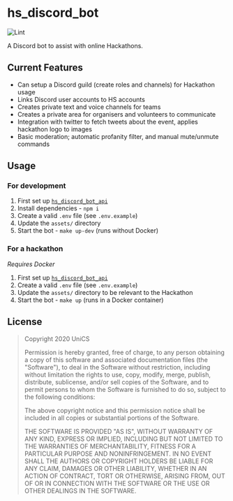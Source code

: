 # hs_discord_bot

![Lint](https://github.com/unicsmcr/hs_discord_bot/workflows/Lint/badge.svg)

A Discord bot to assist with online Hackathons.

## Current Features

- Can setup a Discord guild (create roles and channels) for Hackathon usage
- Links Discord user accounts to HS accounts
- Creates private text and voice channels for teams
- Creates a private area for organisers and volunteers to communicate
- Integration with twitter to fetch tweets about the event, applies hackathon logo to images
- Basic moderation; automatic profanity filter, and manual mute/unmute commands

## Usage

### For development

1. First set up [`hs_discord_bot_api`](https://github.com/unicsmcr/hs_discord_bot)
2. Install dependencies - `npm i`
3. Create a valid `.env` file (see `.env.example`)
4. Update the `assets/` directory
5. Start the bot - `make up-dev` (runs without Docker)

### For a hackathon

_Requires Docker_

1. First set up [`hs_discord_bot_api`](https://github.com/unicsmcr/hs_discord_bot)
2. Create a valid `.env` file (see `.env.example`)
3. Update the `assets/` directory to be relevant to the Hackathon
4. Start the bot - `make up` (runs in a Docker container)

## License

> Copyright 2020 UniCS
> 
> Permission is hereby granted, free of charge, to any person obtaining a copy of this software and associated documentation files (the "Software"), to deal in the Software without restriction, including without limitation the rights to use, copy, modify, merge, publish, distribute, sublicense, and/or sell copies of the Software, and to permit persons to whom the Software is furnished to do so, subject to the following conditions:
> 
> The above copyright notice and this permission notice shall be included in all copies or substantial portions of the Software.
> 
> THE SOFTWARE IS PROVIDED "AS IS", WITHOUT WARRANTY OF ANY KIND, EXPRESS OR IMPLIED, INCLUDING BUT NOT LIMITED TO THE WARRANTIES OF MERCHANTABILITY, FITNESS FOR A PARTICULAR PURPOSE AND NONINFRINGEMENT. IN NO EVENT SHALL THE AUTHORS OR COPYRIGHT HOLDERS BE LIABLE FOR ANY CLAIM, DAMAGES OR OTHER LIABILITY, WHETHER IN AN ACTION OF CONTRACT, TORT OR OTHERWISE, ARISING FROM, OUT OF OR IN CONNECTION WITH THE SOFTWARE OR THE USE OR OTHER DEALINGS IN THE SOFTWARE.
